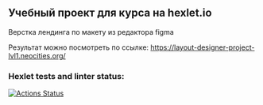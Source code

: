 ## Учебный проект для курса на hexlet.io
Верстка лендинга по макету из редактора figma

Результат можно посмотреть по ссылке:
https://layout-designer-project-lvl1.neocities.org/

### Hexlet tests and linter status:
[![Actions Status](https://github.com/AlinaShatalova/layout-designer-project-lvl1/workflows/hexlet-check/badge.svg)](https://github.com/AlinaShatalova/layout-designer-project-lvl1/actions)